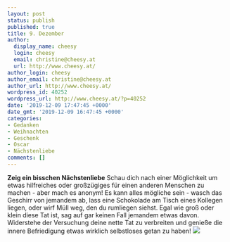 ```yaml
---
layout: post
status: publish
published: true
title: 9. Dezember
author:
  display_name: cheesy
  login: cheesy
  email: christine@cheesy.at
  url: http://www.cheesy.at/
author_login: cheesy
author_email: christine@cheesy.at
author_url: http://www.cheesy.at/
wordpress_id: 40252
wordpress_url: http://www.cheesy.at/?p=40252
date: '2019-12-09 17:47:45 +0000'
date_gmt: '2019-12-09 16:47:45 +0000'
categories:
- Gedanken
- Weihnachten
- Geschenk
- Oscar
- Nächstenliebe
comments: []
---
```

 **Zeig ein bisschen Nächstenliebe**
Schau dich nach einer Möglichkeit um etwas hilfreiches oder großzügiges für einen anderen Menschen zu machen - aber mach es anonym!
Es kann alles mögliche sein - wasch das Geschirr von jemandem ab, lass eine Schokolade am Tisch eines Kollegen liegen, oder wirf Müll weg, den du rumliegen siehst. Egal wie groß oder klein diese Tat ist, sag auf gar keinen Fall jemandem etwas davon.
Widerstehe der Versuchung deine nette Tat zu verbreiten und genieße die innere Befriedigung etwas wirklich selbstloses getan zu haben!
[![](http://www.cheesy.at/wp-content/uploads/Mindfulness-09.jpg)](http://www.cheesy.at/fotos/sonstiges/achtsamkeits-kalender/)
